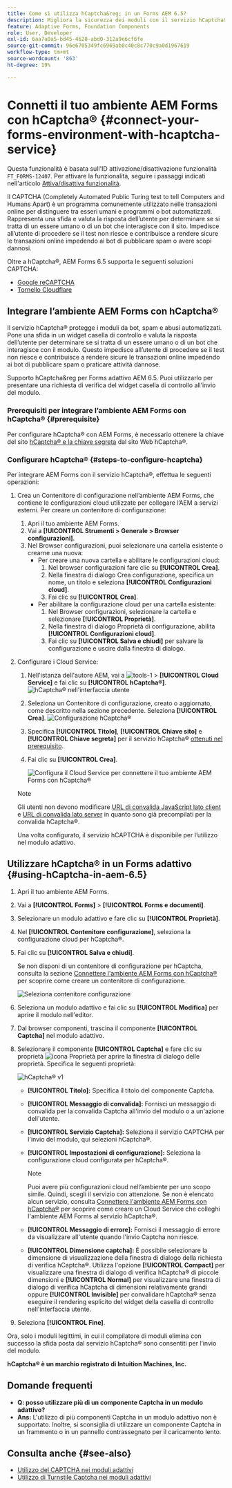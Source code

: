 ```yaml
---
title: Come si utilizza hCaptcha&reg; in un Forms AEM 6.5?
description: Migliora la sicurezza dei moduli con il servizio hCaptcha&reg; senza sforzo. Guida dettagliata all’interno!
feature: Adaptive Forms, Foundation Components
role: User, Developer
exl-id: 6aa7a0a5-bd45-4628-abd0-312a9e6cf6fe
source-git-commit: 96e6705349fc6969ab0c40c8c770c9a0d1967619
workflow-type: tm+mt
source-wordcount: '863'
ht-degree: 19%

---
```


# Connetti il tuo ambiente AEM Forms con hCaptcha® {#connect-your-forms-environment-with-hcaptcha-service}

<span class="preview">Questa funzionalità è basata sull&#39;ID attivazione/disattivazione funzionalità `FT_FORMS-12407`. Per attivare la funzionalità, seguire i passaggi indicati nell&#39;articolo [Attiva/disattiva funzionalità](/help/forms/using/enable-feature-toggle.md). </span>


Il CAPTCHA (Completely Automated Public Turing test to tell Computers and Humans Apart) è un programma comunemente utilizzato nelle transazioni online per distinguere tra esseri umani e programmi o bot automatizzati. Rappresenta una sfida e valuta la risposta dell’utente per determinare se si tratta di un essere umano o di un bot che interagisce con il sito. Impedisce all’utente di procedere se il test non riesce e contribuisce a rendere sicure le transazioni online impedendo ai bot di pubblicare spam o avere scopi dannosi.

Oltre a hCaptcha®, AEM Forms 6.5 supporta le seguenti soluzioni CAPTCHA:

* [Google reCAPTCHA](/help/forms/using/captcha-adaptive-forms.md)
* [Tornello Cloudflare](/help/forms/using/integrate-adaptive-forms-turnstile.md)

## Integrare l’ambiente AEM Forms con hCaptcha®

Il servizio hCaptcha® protegge i moduli da bot, spam e abusi automatizzati. Pone una sfida in un widget casella di controllo e valuta la risposta dell’utente per determinare se si tratta di un essere umano o di un bot che interagisce con il modulo. Questo impedisce all’utente di procedere se il test non riesce e contribuisce a rendere sicure le transazioni online impedendo ai bot di pubblicare spam o praticare attività dannose.

Supporto hCaptcha&amp;reg per Forms adattivo AEM 6.5. Puoi utilizzarlo per presentare una richiesta di verifica del widget casella di controllo all’invio del modulo.

<!-- ![hCaptcha&reg;](assets/hCaptcha&reg;-challenge.png)-->


### Prerequisiti per integrare l’ambiente AEM Forms con hCaptcha® {#prerequisite}

Per configurare hCaptcha® con AEM Forms, è necessario ottenere la chiave del sito [hCaptcha® e la chiave segreta](https://docs.hcaptcha.com/switch/#get-your-hcaptcha-sitekey-and-secret-key) dal sito Web hCaptcha®.

### Configurare hCaptcha® {#steps-to-configure-hcaptcha}

Per integrare AEM Forms con il servizio hCaptcha®, effettua le seguenti operazioni:

1. Crea un Contenitore di configurazione nell’ambiente AEM Forms, che contiene le configurazioni cloud utilizzate per collegare l’AEM a servizi esterni. Per creare un contenitore di configurazione:
   1. Apri il tuo ambiente AEM Forms.
   1. Vai a **[!UICONTROL Strumenti > Generale > Browser configurazioni]**.
   1. Nel Browser configurazioni, puoi selezionare una cartella esistente o crearne una nuova:
      * Per creare una nuova cartella e abilitare le configurazioni cloud:
         1. Nel browser configurazioni fare clic su **[!UICONTROL Crea]**.
         1. Nella finestra di dialogo Crea configurazione, specifica un nome, un titolo e seleziona **[!UICONTROL Configurazioni cloud]**.
         1. Fai clic su **[!UICONTROL Crea]**.
      * Per abilitare la configurazione cloud per una cartella esistente:
         1. Nel Browser configurazioni, selezionare la cartella e selezionare **[!UICONTROL Proprietà]**.
         1. Nella finestra di dialogo Proprietà di configurazione, abilita **[!UICONTROL Configurazioni cloud]**.
         1. Fai clic su **[!UICONTROL Salva e chiudi]** per salvare la configurazione e uscire dalla finestra di dialogo.

1. Configurare i Cloud Service:
   1. Nell&#39;istanza dell&#39;autore AEM, vai a ![tools-1](assets/tools-1.png) > **[!UICONTROL Cloud Service]** e fai clic su **[!UICONTROL hCaptcha®]**.
      ![hCaptcha® nell&#39;interfaccia utente](assets/hcaptcha-in-ui.png)
   1. Seleziona un Contenitore di configurazione, creato o aggiornato, come descritto nella sezione precedente. Seleziona **[!UICONTROL Crea]**.
      ![Configurazione hCaptcha®](assets/config-hcaptcha.png)
   1. Specifica **[!UICONTROL Titolo]**, <!--**[!UICONTROL Name]**--> **[!UICONTROL Chiave sito]** e **[!UICONTROL Chiave segreta]** per il servizio hCaptcha® [ottenuti nel prerequisito](#prerequisite).
   1. Fai clic su **[!UICONTROL Crea]**.

      ![Configura il Cloud Service per connettere il tuo ambiente AEM Forms con hCaptcha®](assets/create-hcaptcha-config.png)

   >[!NOTE]
   > Gli utenti non devono modificare [URL di convalida JavaScript lato client](https://docs.hcaptcha.com/#add-the-hcaptcha-widget-to-your-webpage) e [URL di convalida lato server](https://docs.hcaptcha.com/#verify-the-user-response-server-side) in quanto sono già precompilati per la convalida hCaptcha®.

   Una volta configurato, il servizio hCAPTCHA è disponibile per l’utilizzo nel modulo adattivo.

## Utilizzare hCaptcha® in un Forms adattivo {#using-hCaptcha-in-aem-6.5}

1. Apri il tuo ambiente AEM Forms.
1. Vai a **[!UICONTROL Forms]** > **[!UICONTROL Forms e documenti]**.
1. Selezionare un modulo adattivo e fare clic su **[!UICONTROL Proprietà]**.
1. Nel **[!UICONTROL Contenitore configurazione]**, seleziona la configurazione cloud per hCaptcha®.
1. Fai clic su **[!UICONTROL Salva e chiudi]**.

   Se non disponi di un contenitore di configurazione per hCaptcha, consulta la sezione [Connettere l&#39;ambiente AEM Forms con hCaptcha®](#configure-hcaptcha-steps-to-configure-hcaptcha) per scoprire come creare un contenitore di configurazione.

   ![Seleziona contenitore configurazione](/help/forms/using/assets/captcha-properties.png)

1. Seleziona un modulo adattivo e fai clic su **[!UICONTROL Modifica]** per aprire il modulo nell&#39;editor.
1. Dal browser componenti, trascina il componente **[!UICONTROL Captcha]** nel modulo adattivo.
1. Selezionare il componente **[!UICONTROL Captcha]** e fare clic su proprietà ![icona Proprietà](assets/configure-icon.svg) per aprire la finestra di dialogo delle proprietà. Specifica le seguenti proprietà:

   ![hCaptcha® v1](assets/config-hcaptcha-v1-img.png)

   * **[!UICONTROL Titolo]:** Specifica il titolo del componente Captcha.
   * **[!UICONTROL Messaggio di convalida]:** Fornisci un messaggio di convalida per la convalida Captcha all&#39;invio del modulo o a un&#39;azione dell&#39;utente.
   * **[!UICONTROL Servizio Captcha]:** Seleziona il servizio CAPTCHA per l&#39;invio del modulo, qui selezioni hCaptcha®.
   * **[!UICONTROL Impostazioni di configurazione]:** Seleziona la configurazione cloud configurata per hCaptcha®.
     >[!NOTE]
     >Puoi avere più configurazioni cloud nell’ambiente per uno scopo simile. Quindi, scegli il servizio con attenzione. Se non è elencato alcun servizio, consulta [Connettere l&#39;ambiente AEM Forms con hCaptcha®](#connect-your-forms-environment-with-hcaptcha-service) per scoprire come creare un Cloud Service che colleghi l&#39;ambiente AEM Forms al servizio hCaptcha®.

   * **[!UICONTROL Messaggio di errore]:** Fornisci il messaggio di errore da visualizzare all&#39;utente quando l&#39;invio Captcha non riesce.
   * **[!UICONTROL Dimensione captcha]:** È possibile selezionare la dimensione di visualizzazione della finestra di dialogo della richiesta di verifica hCaptcha®. Utilizza l&#39;opzione **[!UICONTROL Compact]** per visualizzare una finestra di dialogo di verifica hCaptcha® di piccole dimensioni e **[!UICONTROL Normal]** per visualizzare una finestra di dialogo di verifica hCaptcha di dimensioni relativamente grandi oppure **[!UICONTROL Invisible]** per convalidare hCaptcha® senza eseguire il rendering esplicito del widget della casella di controllo nell&#39;interfaccia utente.

1. Seleziona **[!UICONTROL Fine]**.


Ora, solo i moduli legittimi, in cui il compilatore di moduli elimina con successo la sfida posta dal servizio hCaptcha® sono consentiti per l’invio del modulo.

**hCaptcha® è un marchio registrato di Intuition Machines, Inc.**


## Domande frequenti

* **Q: posso utilizzare più di un componente Captcha in un modulo adattivo?**
* **Ans:** L&#39;utilizzo di più componenti Captcha in un modulo adattivo non è supportato. Inoltre, si sconsiglia di utilizzare un componente Captcha in un frammento o in un pannello contrassegnato per il caricamento lento.

## Consulta anche {#see-also}

* [Utilizzo del CAPTCHA nei moduli adattivi](/help/forms/using/captcha-adaptive-forms.md)
* [Utilizzo di Turnstile Captcha nei moduli adattivi](/help/forms/using/integrate-adaptive-forms-turnstile.md)
